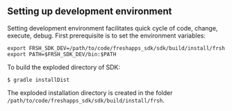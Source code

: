 ## Setting up development environment

Setting development environment facilitates quick cycle of code, change, execute, debug. First prerequisite is to set the environment variables:

```
export FRSH_SDK_DEV=/path/to/code/freshapps_sdk/sdk/build/install/frsh
export PATH=$FRSH_SDK_DEV/bin:$PATH
```

To build the exploded directory of SDK:

```
$ gradle installDist
```

The exploded installation directory is created in the folder `/path/to/code/freshapps_sdk/sdk/build/install/frsh`.
